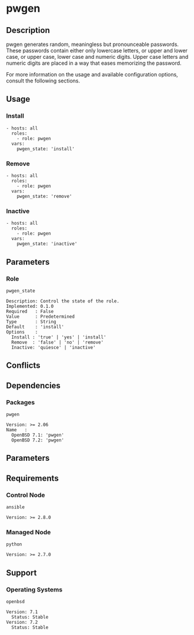 # pwgen

## Description

pwgen generates random, meaningless but pronounceable passwords. These passwords
contain either only lowercase letters, or upper and lower case, or upper case,
lower case and numeric digits. Upper case letters and numeric digits are placed
in a way that eases memorizing the password.

For more information on the usage and available configuration options,
consult the following sections.

## Usage

### Install

```
- hosts: all
  roles:
    - role: pwgen
  vars:
    pwgen_state: 'install'
```

### Remove

```
- hosts: all
  roles:
    - role: pwgen
  vars:
    pwgen_state: 'remove'
```

### Inactive

```
- hosts: all
  roles:
    - role: pwgen
  vars:
    pwgen_state: 'inactive'
```

## Parameters

### Role

`pwgen_state`

    Description: Control the state of the role.
    Implemented: 0.1.0
    Required   : False
    Value      : Predetermined
    Type       : String
    Default    : 'install'
    Options    :
      Install : 'true' | 'yes' | 'install'
      Remove  : 'false' | 'no' | 'remove'
      Inactive: 'quiesce' | 'inactive'

## Conflicts

## Dependencies

### Packages

`pwgen`

    Version: >= 2.06
    Name   :
      OpenBSD 7.1: 'pwgen'
      OpenBSD 7.2: 'pwgen'

## Parameters

## Requirements

### Control Node

`ansible`

    Version: >= 2.8.0

### Managed Node

`python`

    Version: >= 2.7.0

## Support

### Operating Systems

`openbsd`

    Version: 7.1
      Status: Stable
    Version: 7.2
      Status: Stable
